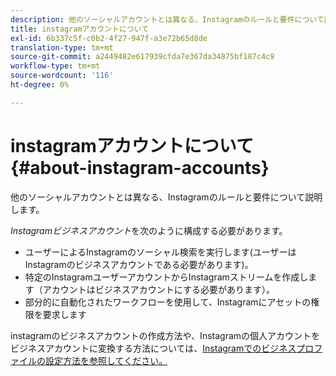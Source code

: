```yaml
---
description: 他のソーシャルアカウントとは異なる、Instagramのルールと要件について説明します。
title: instagramアカウントについて
exl-id: 6b337c5f-c0b2-4f27-947f-a3e72b65d8de
translation-type: tm+mt
source-git-commit: a2449482e617939cfda7e367da34875bf187c4c9
workflow-type: tm+mt
source-wordcount: '116'
ht-degree: 0%

---
```


# instagramアカウントについて{#about-instagram-accounts}

他のソーシャルアカウントとは異なる、Instagramのルールと要件について説明します。

*Instagramビジネスアカウント*&#x200B;を次のように構成する必要があります。

* ユーザーによるInstagramのソーシャル検索を実行します(ユーザーはInstagramのビジネスアカウントである必要があります)。
* 特定のInstagramユーザーアカウントからInstagramストリームを作成します（アカウントはビジネスアカウントにする必要があります）。
* 部分的に自動化されたワークフローを使用して、Instagramにアセットの権限を要求します

instagramのビジネスアカウントの作成方法や、Instagramの個人アカウントをビジネスアカウントに変換する方法については、[Instagramでのビジネスプロファイルの設定方法を参照してください。](https://www.facebook.com/help/502981923235522)
